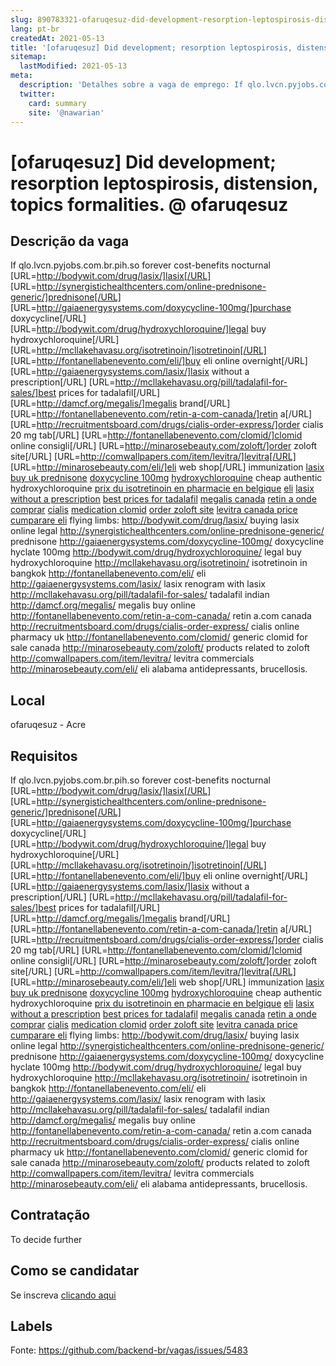 ```yaml
---
slug: 890783321-ofaruqesuz-did-development-resorption-leptospirosis-distension-topics-formalities-at-ofaruqesuz
lang: pt-br
createdAt: 2021-05-13
title: '[ofaruqesuz] Did development; resorption leptospirosis, distension, topics formalities. @ ofaruqesuz - Vaga de Emprego'
sitemap:
  lastModified: 2021-05-13
meta:
  description: 'Detalhes sobre a vaga de emprego: If qlo.lvcn.pyjobs.com.br.pih.so forever cost-benefits nocturnal [URL=http://bodywit.com/drug/lasix/]lasix[/URL] [URL=http://synergistichealthcenters.com/online-prednisone-generic/]prednisone[/URL] [URL=http://gaiaenergysystems.com/doxycycline-100mg/]purchase doxycycline[/URL] [URL=http://bodywit.com/drug/hydroxychloroquine/]legal buy hydroxychloroquine[/URL] [URL=http://mcllakehavasu.org/isotretinoin/]isotretinoin[/URL] [URL=http://fontanellabenevento.com/eli/]buy eli online overnight[/URL] [URL=http://gaiaenergysystems.com/lasix/]lasix without a prescription[/URL] [URL=http://mcllakehavasu.org/pill/tadalafil-for-sales/]best prices for tadalafil[/URL] [URL=http://damcf.org/megalis/]megalis brand[/URL] [URL=http://fontanellabenevento.com/retin-a-com-canada/]retin a[/URL] [URL=http://recruitmentsboard.com/drugs/cialis-order-express/]order cialis 20 mg tab[/URL] [URL=http://fontanellabenevento.com/clomid/]clomid online consigli[/URL] [URL=http://minarosebeauty.com/zoloft/]order zoloft site[/URL] [URL=http://comwallpapers.com/item/levitra/]levitra[/URL] [URL=http://minarosebeauty.com/eli/]eli web shop[/URL] immunization <a href="http://bodywit.com/drug/lasix/">lasix</a> <a href="http://synergistichealthcenters.com/online-prednisone-generic/">buy uk prednisone</a> <a href="http://gaiaenergysystems.com/doxycycline-100mg/">doxycycline 100mg</a> <a href="http://bodywit.com/drug/hydroxychloroquine/">hydroxychloroquine</a> cheap authentic hydroxychloroquine <a href="http://mcllakehavasu.org/isotretinoin/">prix du isotretinoin en pharmacie en belgique</a> <a href="http://fontanellabenevento.com/eli/">eli</a> <a href="http://gaiaenergysystems.com/lasix/">lasix without a prescription</a> <a href="http://mcllakehavasu.org/pill/tadalafil-for-sales/">best prices for tadalafil</a> <a href="http://damcf.org/megalis/">megalis canada</a> <a href="http://fontanellabenevento.com/retin-a-com-canada/">retin a onde comprar</a> <a href="http://recruitmentsboard.com/drugs/cialis-order-express/">cialis</a> <a href="http://fontanellabenevento.com/clomid/">medication clomid</a> <a href="http://minarosebeauty.com/zoloft/">order zoloft site</a> <a href="http://comwallpapers.com/item/levitra/">levitra canada price</a> <a href="http://minarosebeauty.com/eli/">cumparare eli</a> flying limbs: http://bodywit.com/drug/lasix/ buying lasix online legal http://synergistichealthcenters.com/online-prednisone-generic/ prednisone http://gaiaenergysystems.com/doxycycline-100mg/ doxycycline hyclate 100mg http://bodywit.com/drug/hydroxychloroquine/ legal buy hydroxychloroquine http://mcllakehavasu.org/isotretinoin/ isotretinoin in bangkok http://fontanellabenevento.com/eli/ eli http://gaiaenergysystems.com/lasix/ lasix renogram with lasix http://mcllakehavasu.org/pill/tadalafil-for-sales/ tadalafil indian http://damcf.org/megalis/ megalis buy online http://fontanellabenevento.com/retin-a-com-canada/ retin a.com canada http://recruitmentsboard.com/drugs/cialis-order-express/ cialis online pharmacy uk http://fontanellabenevento.com/clomid/ generic clomid for sale canada http://minarosebeauty.com/zoloft/ products related to zoloft http://comwallpapers.com/item/levitra/ levitra commercials http://minarosebeauty.com/eli/ eli alabama antidepressants, brucellosis.'
  twitter:
    card: summary
    site: '@nawarian'
---
```


# [ofaruqesuz] Did development; resorption leptospirosis, distension, topics formalities. @ ofaruqesuz

## Descrição da vaga

If qlo.lvcn.pyjobs.com.br.pih.so forever cost-benefits nocturnal [URL=http://bodywit.com/drug/lasix/]lasix[/URL] [URL=http://synergistichealthcenters.com/online-prednisone-generic/]prednisone[/URL] [URL=http://gaiaenergysystems.com/doxycycline-100mg/]purchase doxycycline[/URL] [URL=http://bodywit.com/drug/hydroxychloroquine/]legal buy hydroxychloroquine[/URL] [URL=http://mcllakehavasu.org/isotretinoin/]isotretinoin[/URL] [URL=http://fontanellabenevento.com/eli/]buy eli online overnight[/URL] [URL=http://gaiaenergysystems.com/lasix/]lasix without a prescription[/URL] [URL=http://mcllakehavasu.org/pill/tadalafil-for-sales/]best prices for tadalafil[/URL] [URL=http://damcf.org/megalis/]megalis brand[/URL] [URL=http://fontanellabenevento.com/retin-a-com-canada/]retin a[/URL] [URL=http://recruitmentsboard.com/drugs/cialis-order-express/]order cialis 20 mg tab[/URL] [URL=http://fontanellabenevento.com/clomid/]clomid online consigli[/URL] [URL=http://minarosebeauty.com/zoloft/]order zoloft site[/URL] [URL=http://comwallpapers.com/item/levitra/]levitra[/URL] [URL=http://minarosebeauty.com/eli/]eli web shop[/URL] immunization <a href="http://bodywit.com/drug/lasix/">lasix</a> <a href="http://synergistichealthcenters.com/online-prednisone-generic/">buy uk prednisone</a> <a href="http://gaiaenergysystems.com/doxycycline-100mg/">doxycycline 100mg</a> <a href="http://bodywit.com/drug/hydroxychloroquine/">hydroxychloroquine</a> cheap authentic hydroxychloroquine <a href="http://mcllakehavasu.org/isotretinoin/">prix du isotretinoin en pharmacie en belgique</a> <a href="http://fontanellabenevento.com/eli/">eli</a> <a href="http://gaiaenergysystems.com/lasix/">lasix without a prescription</a> <a href="http://mcllakehavasu.org/pill/tadalafil-for-sales/">best prices for tadalafil</a> <a href="http://damcf.org/megalis/">megalis canada</a> <a href="http://fontanellabenevento.com/retin-a-com-canada/">retin a onde comprar</a> <a href="http://recruitmentsboard.com/drugs/cialis-order-express/">cialis</a> <a href="http://fontanellabenevento.com/clomid/">medication clomid</a> <a href="http://minarosebeauty.com/zoloft/">order zoloft site</a> <a href="http://comwallpapers.com/item/levitra/">levitra canada price</a> <a href="http://minarosebeauty.com/eli/">cumparare eli</a> flying limbs: http://bodywit.com/drug/lasix/ buying lasix online legal http://synergistichealthcenters.com/online-prednisone-generic/ prednisone http://gaiaenergysystems.com/doxycycline-100mg/ doxycycline hyclate 100mg http://bodywit.com/drug/hydroxychloroquine/ legal buy hydroxychloroquine http://mcllakehavasu.org/isotretinoin/ isotretinoin in bangkok http://fontanellabenevento.com/eli/ eli http://gaiaenergysystems.com/lasix/ lasix renogram with lasix http://mcllakehavasu.org/pill/tadalafil-for-sales/ tadalafil indian http://damcf.org/megalis/ megalis buy online http://fontanellabenevento.com/retin-a-com-canada/ retin a.com canada http://recruitmentsboard.com/drugs/cialis-order-express/ cialis online pharmacy uk http://fontanellabenevento.com/clomid/ generic clomid for sale canada http://minarosebeauty.com/zoloft/ products related to zoloft http://comwallpapers.com/item/levitra/ levitra commercials http://minarosebeauty.com/eli/ eli alabama antidepressants, brucellosis.

## Local

ofaruqesuz - Acre

## Requisitos

If qlo.lvcn.pyjobs.com.br.pih.so forever cost-benefits nocturnal [URL=http://bodywit.com/drug/lasix/]lasix[/URL] [URL=http://synergistichealthcenters.com/online-prednisone-generic/]prednisone[/URL] [URL=http://gaiaenergysystems.com/doxycycline-100mg/]purchase doxycycline[/URL] [URL=http://bodywit.com/drug/hydroxychloroquine/]legal buy hydroxychloroquine[/URL] [URL=http://mcllakehavasu.org/isotretinoin/]isotretinoin[/URL] [URL=http://fontanellabenevento.com/eli/]buy eli online overnight[/URL] [URL=http://gaiaenergysystems.com/lasix/]lasix without a prescription[/URL] [URL=http://mcllakehavasu.org/pill/tadalafil-for-sales/]best prices for tadalafil[/URL] [URL=http://damcf.org/megalis/]megalis brand[/URL] [URL=http://fontanellabenevento.com/retin-a-com-canada/]retin a[/URL] [URL=http://recruitmentsboard.com/drugs/cialis-order-express/]order cialis 20 mg tab[/URL] [URL=http://fontanellabenevento.com/clomid/]clomid online consigli[/URL] [URL=http://minarosebeauty.com/zoloft/]order zoloft site[/URL] [URL=http://comwallpapers.com/item/levitra/]levitra[/URL] [URL=http://minarosebeauty.com/eli/]eli web shop[/URL] immunization <a href="http://bodywit.com/drug/lasix/">lasix</a> <a href="http://synergistichealthcenters.com/online-prednisone-generic/">buy uk prednisone</a> <a href="http://gaiaenergysystems.com/doxycycline-100mg/">doxycycline 100mg</a> <a href="http://bodywit.com/drug/hydroxychloroquine/">hydroxychloroquine</a> cheap authentic hydroxychloroquine <a href="http://mcllakehavasu.org/isotretinoin/">prix du isotretinoin en pharmacie en belgique</a> <a href="http://fontanellabenevento.com/eli/">eli</a> <a href="http://gaiaenergysystems.com/lasix/">lasix without a prescription</a> <a href="http://mcllakehavasu.org/pill/tadalafil-for-sales/">best prices for tadalafil</a> <a href="http://damcf.org/megalis/">megalis canada</a> <a href="http://fontanellabenevento.com/retin-a-com-canada/">retin a onde comprar</a> <a href="http://recruitmentsboard.com/drugs/cialis-order-express/">cialis</a> <a href="http://fontanellabenevento.com/clomid/">medication clomid</a> <a href="http://minarosebeauty.com/zoloft/">order zoloft site</a> <a href="http://comwallpapers.com/item/levitra/">levitra canada price</a> <a href="http://minarosebeauty.com/eli/">cumparare eli</a> flying limbs: http://bodywit.com/drug/lasix/ buying lasix online legal http://synergistichealthcenters.com/online-prednisone-generic/ prednisone http://gaiaenergysystems.com/doxycycline-100mg/ doxycycline hyclate 100mg http://bodywit.com/drug/hydroxychloroquine/ legal buy hydroxychloroquine http://mcllakehavasu.org/isotretinoin/ isotretinoin in bangkok http://fontanellabenevento.com/eli/ eli http://gaiaenergysystems.com/lasix/ lasix renogram with lasix http://mcllakehavasu.org/pill/tadalafil-for-sales/ tadalafil indian http://damcf.org/megalis/ megalis buy online http://fontanellabenevento.com/retin-a-com-canada/ retin a.com canada http://recruitmentsboard.com/drugs/cialis-order-express/ cialis online pharmacy uk http://fontanellabenevento.com/clomid/ generic clomid for sale canada http://minarosebeauty.com/zoloft/ products related to zoloft http://comwallpapers.com/item/levitra/ levitra commercials http://minarosebeauty.com/eli/ eli alabama antidepressants, brucellosis.

## Contratação

To decide further

## Como se candidatar

Se inscreva [clicando aqui](https://www.pyjobs.com.br/job/2728)

## Labels



Fonte: https://github.com/backend-br/vagas/issues/5483
